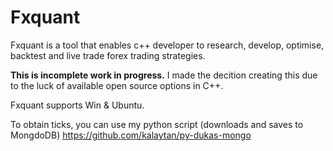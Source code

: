 # Fxquant

Fxquant is a tool that enables c++ developer to research, develop, optimise, backtest and live trade forex trading strategies.

**This is incomplete work in progress.** I made the decition creating this due to the luck of available open source options in C++.

Fxquant supports Win & Ubuntu.

To obtain ticks, you can use my python script (downloads and saves to MongdoDB) https://github.com/kalaytan/py-dukas-mongo